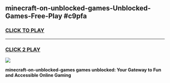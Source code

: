 
## minecraft-on-unblocked-games-Unblocked-Games-Free-Play #c9pfa
<h3>
<a href="https://us.freeplayer.one?title=minecraft-on-unblocked-games&ref=9M">CLICK TO PLAY</a></h3>
<hr>

<h3>
<a href="https://us.freeplayer.one?title=minecraft-on-unblocked-games&ref=9M">CLICK 2 PLAY</a>
  
</h3>

<a href="https://us.freeplayer.one?title=minecraft-on-unblocked-games&ref=9M"><img src="https://clearcache.store/games.png"></a>


**minecraft-on-unblocked-games games unblocked: Your Gateway to Fun and Accessible Online Gaming**

